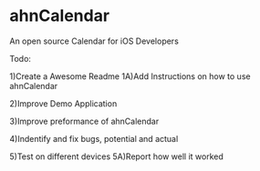 ahnCalendar
===========

An open source Calendar for iOS Developers

Todo:

1)Create a Awesome Readme
1A)Add Instructions on how to use ahnCalendar

2)Improve Demo Application

3)Improve preformance of ahnCalendar

4)Indentify and fix bugs, potential and actual 

5)Test on different devices
5A)Report how well it worked
